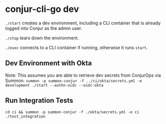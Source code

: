 # conjur-cli-go dev

`./start` creates a dev environment, including a CLI container that is already
logged into Conjur as the admin user.

`./stop` tears down the environment.

`./exec` connects to a CLI container if running, otherwise it runs `start`.

## Dev Environment with Okta

Note: This assumes you are able to retrieve dev secrets from ConjurOps via Summon.
`summon -p summon-conjur -f ../ci/okta/secrets.yml -e development ./start --authn-oidc --oidc-okta`

## Run Integration Tests

`cd ci && summon -p summon-conjur -f ./okta/secrets.yml -e ci ./test_integration`
